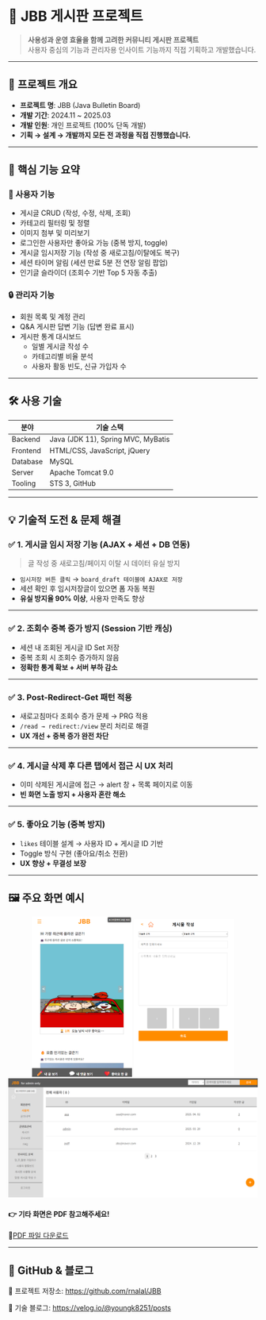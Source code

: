 # 🧾 JBB 게시판 프로젝트
> **사용성과 운영 효율을 함께 고려한 커뮤니티 게시판 프로젝트**  
> 사용자 중심의 기능과 관리자용 인사이트 기능까지 직접 기획하고 개발했습니다.

---

## 📌 프로젝트 개요

- **프로젝트 명**: JBB (Java Bulletin Board)
- **개발 기간**: 2024.11 ~ 2025.03
- **개발 인원**: 개인 프로젝트 (100% 단독 개발)
- **기획 → 설계 → 개발까지 모든 전 과정을 직접 진행했습니다.**

---

## 🚀 핵심 기능 요약

### 👤 사용자 기능
- 게시글 CRUD (작성, 수정, 삭제, 조회)
- 카테고리 필터링 및 정렬
- 이미지 첨부 및 미리보기
- 로그인한 사용자만 좋아요 가능 (중복 방지, toggle)
- 게시글 임시저장 기능 (작성 중 새로고침/이탈에도 복구)
- 세션 타이머 알림 (세션 만료 5분 전 연장 알림 팝업)
- 인기글 슬라이더 (조회수 기반 Top 5 자동 추출)

### 🔒 관리자 기능
- 회원 목록 및 계정 관리
- Q&A 게시판 답변 기능 (답변 완료 표시)
- 게시판 통계 대시보드
  - 일별 게시글 작성 수
  - 카테고리별 비율 분석
  - 사용자 활동 빈도, 신규 가입자 수

---

## 🛠 사용 기술

| 분야 | 기술 스택 |
|------|-----------|
| Backend | Java (JDK 11), Spring MVC, MyBatis |
| Frontend | HTML/CSS, JavaScript, jQuery |
| Database | MySQL |
| Server | Apache Tomcat 9.0 |
| Tooling | STS 3, GitHub|

---

## 💡 기술적 도전 & 문제 해결

### ✅ 1. 게시글 임시 저장 기능 (AJAX + 세션 + DB 연동)
> 글 작성 중 새로고침/페이지 이탈 시 데이터 유실 방지

- `임시저장 버튼 클릭` → `board_draft 테이블에 AJAX로 저장`
- 세션 확인 후 임시저장글이 있으면 폼 자동 복원
- **유실 방지율 90% 이상**, 사용자 만족도 향상

---

### ✅ 2. 조회수 중복 증가 방지 (Session 기반 캐싱)

- 세션 내 조회된 게시글 ID Set 저장
- 중복 조회 시 조회수 증가하지 않음
- **정확한 통계 확보 + 서버 부하 감소**

---

### ✅ 3. Post-Redirect-Get 패턴 적용

- 새로고침마다 조회수 증가 문제 → PRG 적용
- `/read → redirect:/view` 분리 처리로 해결
- **UX 개선 + 중복 증가 완전 차단**

---

### ✅ 4. 게시글 삭제 후 다른 탭에서 접근 시 UX 처리

- 이미 삭제된 게시글에 접근 → alert 창 + 목록 페이지로 이동
- **빈 화면 노출 방지 + 사용자 혼란 해소**

---

### ✅ 5. 좋아요 기능 (중복 방지)

- `likes` 테이블 설계 → 사용자 ID + 게시글 ID 기반
- Toggle 방식 구현 (좋아요/취소 전환)
- **UX 향상 + 무결성 보장**

---

## 🖼 주요 화면 예시
<p align="center">
  <img src="images/a_main.png" width="40%" />
  <img src="images/board_write1.png" width="40%" />
  <img src="images/admin.png"/>
</p>

#### 👉 기타 화면은 PDF 참고해주세요!
🔗[PDF 파일 다운로드](images/project_detail.pdf) 


---

## 🔗 GitHub & 블로그
🔗 프로젝트 저장소: https://github.com/rnalal/JBB

📘 기술 블로그: https://velog.io/@youngk8251/posts